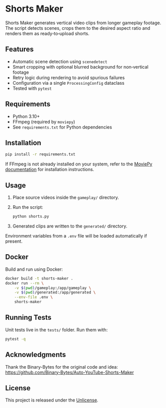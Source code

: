 # Shorts Maker

Shorts Maker generates vertical video clips from longer gameplay footage. The
script detects scenes, crops them to the desired aspect ratio and renders them
as ready‑to‑upload shorts.

## Features

- Automatic scene detection using `scenedetect`
- Smart cropping with optional blurred background for non‑vertical footage
- Retry logic during rendering to avoid spurious failures
- Configuration via a single `ProcessingConfig` dataclass
- Tested with `pytest`

## Requirements

- Python 3.10+
- FFmpeg (required by `moviepy`)
- See `requirements.txt` for Python dependencies

## Installation

```bash
pip install -r requirements.txt
```

If FFmpeg is not already installed on your system, refer to the
[MoviePy documentation](https://zulko.github.io/moviepy/install.html) for
installation instructions.

## Usage

1. Place source videos inside the `gameplay/` directory.
2. Run the script:

   ```bash
   python shorts.py
   ```

3. Generated clips are written to the `generated/` directory.


Environment variables from a `.env` file will be loaded automatically if
present.

## Docker

Build and run using Docker:

```bash
docker build -t shorts-maker .
docker run --rm \
    -v $(pwd)/gameplay:/app/gameplay \
    -v $(pwd)/generated:/app/generated \
    --env-file .env \
    shorts-maker
```

## Running Tests

Unit tests live in the `tests/` folder. Run them with:

```bash
pytest -q
```

## Acknowledgments

Thank the Binary-Bytes for the original code and idea: https://github.com/Binary-Bytes/Auto-YouTube-Shorts-Maker

## License

This project is released under the [Unlicense](LICENSE).
